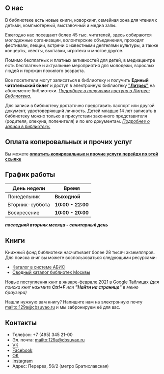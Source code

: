 ## О нас

В библиотеке есть новые книги, коворкинг, семейная зона для чтения с детьми, компьютерный, выставочный и медиа залы.

Ежегодно нас посещают более 45 тыс. читателей, здесь собираются молодежные организации, волонтерские объединения, проходят фестивали, лекции, встречи с известными деятелями культуры, а также концерты, квесты, выставки, игротека и многое другое.

Помимо бесплатных и платных активностей для детей, в медиацентре есть бесплатные и актуальные мероприятия для молодежи, взрослых людей и горожан пожилого возраста. 

Все посетители могут записаться в библиотеку и получить **Единый читательский билет** и доступ в электронную библиотеку **["Литрес"](https://www.litres.ru/)** на абонементе библиотеки. *[Подробнее о получении доступа в Литрес: Библиотека.](https://www.litres.ru/litres-library/for-readers/)*

Для записи в библиотеку достаточно представить паспорт или другой документ, удостоверяющий личность. Детей младше 14 лет записать в библиотеку можно только в присутствии законного представителя (родителя, опекуна, попечителя) и по его документам. *[Подробнее о записи в библиотеку.](https://www.mos.ru/otvet-kultura/kak-zapisatsya-v-biblioteku/)*

## Оплата копировальных и прочих услуг 

Вы можете **[оплатить копировальные и прочие услуги перейдя по этой ссылке](https://iframeab-pre1551.intickets.ru/studio/venue/10762151)** 

## График работы

День недели | Время
------------|------
Понедельник | **Выходной**
Вторник-суббота | **10:00 - 22:00**
Воскресение | **10:00 - 20:00**

***последний вторник месяца - санитарный день*** 

## Книги

Книжный фонд библиотеки насчитывает более 28 тысяч экземпляров. Для поиска книг вы можете воспользоваться следующими ресурсами: 

* [Каталог в системе АБИС](https://lib.mos.ru/)
* [Сводный каталог библиотек Москвы](http://skbm.nekrasovka.ru/wlib/)

[Новые поступления книг в январе-феврале 2021 в Google Таблицах](https://docs.google.com/spreadsheets/d/e/2PACX-1vTxEAEGdHJa1S3Dc1IC_EhIl75tvQjZj5DjQP-kiCy7mYFcHelMADFNkJIL9qjeDVBMeZrSjUeyuJMY/pubhtml?gid=0&single=true) *(для поиска книг нажмите **Ctrl+F** или **"Найти на странице"** в меню браузера)*

Нашли нужную вам книгу? Напишите нам на электронную почту <mailto:129a@cbsuvao.ru>  и мы забронируем её для вас. 

## Контакты

* Телефон: +7 (495) 345 21-00
* Эл. почта: <mailto:129a@cbsuvao.ru>
* [VK](https://vk.com/lib_uvao_129) 
* [Facebook](https://www.facebook.com/libuvao129) 
* [OK](https://ok.ru/group/55535218196733)
* [Instagram](https://www.instagram.com/lib_uvao_129/)
* Адрес: Перерва, 56/2 (метро Братиславская)
